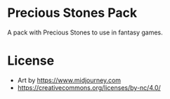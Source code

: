 # Precious Stones Pack
A pack with Precious Stones to use in fantasy games.

# License
- Art by https://www.midjourney.com
- https://creativecommons.org/licenses/by-nc/4.0/
